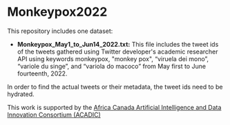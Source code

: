 # Monkeypox2022
This repository includes one dataset:
* **Monkeypox_May1_to_Jun14_2022.txt:** This file includes the tweet ids of the tweets gathered using Twitter developer's academic researcher API using keywords monkeypox, "monkey pox", “viruela dei mono”, “variole du singe”, and “variola do macoco” from May first to June fourteenth, 2022.

In order to find the actual tweets or their metadata, the tweet ids need to be hydrated.

This work is supported by the [Africa Canada Artificial Intelligence and Data Innovation Consortium (ACADIC)](http://acadic.org/)
